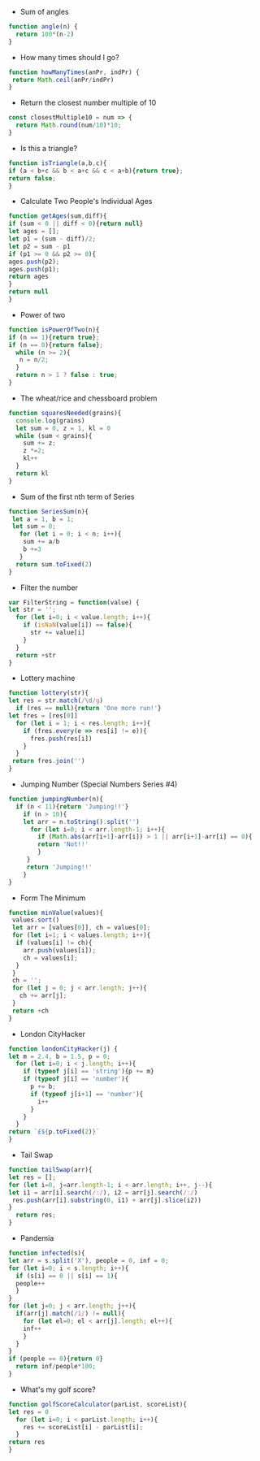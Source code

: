* Sum of angles
```javascript
function angle(n) {
  return 180*(n-2)
}
```
* How many times should I go?
```javascript
function howManyTimes(anPr, indPr) {
 return Math.ceil(anPr/indPr)
}
```
* Return the closest number multiple of 10
```javascript
const closestMultiple10 = num => {
  return Math.round(num/10)*10;
}
```
* Is this a triangle?
```javascript
function isTriangle(a,b,c){
if (a < b+c && b < a+c && c < a+b){return true};
return false;
}
```
* Calculate Two People's Individual Ages
```javascript
function getAges(sum,diff){
if (sum < 0 || diff < 0){return null}
let ages = [];
let p1 = (sum - diff)/2;
let p2 = sum - p1
if (p1 >= 0 && p2 >= 0){
ages.push(p2);
ages.push(p1);
return ages
}
return null
}
```
* Power of two
```javascript
function isPowerOfTwo(n){
if (n == 1){return true};
if (n == 0){return false};
  while (n >= 2){
   n = n/2;
  }
  return n > 1 ? false : true;
}
```
* The wheat/rice and chessboard problem
```javascript
function squaresNeeded(grains){
  console.log(grains)
  let sum = 0, z = 1, kl = 0
  while (sum < grains){
    sum += z;
    z *=2;
    kl++
  }
  return kl
}
```
* Sum of the first nth term of Series
```javascript
function SeriesSum(n){
 let a = 1, b = 1;
 let sum = 0;
   for (let i = 0; i < n; i++){
    sum += a/b
    b +=3
   }
  return sum.toFixed(2)
}
```
* Filter the number
```javascript
var FilterString = function(value) {
let str = '';
  for (let i=0; i < value.length; i++){
    if (isNaN(value[i]) == false){
      str += value[i]
    }
  }
  return +str
}
```
* Lottery machine
```javascript
function lottery(str){
let res = str.match(/\d/g)
  if (res == null){return 'One more run!'}
let fres = [res[0]]
  for (let i = 1; i < res.length; i++){
    if (fres.every(e => res[i] != e)){
      fres.push(res[i])
    }
  }
 return fres.join('')
}
```
* Jumping Number (Special Numbers Series #4)
```javascript
function jumpingNumber(n){
  if (n < 11){return 'Jumping!!'}
    if (n > 10){
    let arr = n.toString().split('')
      for (let i=0; i < arr.length-1; i++){
        if (Math.abs(arr[i+1]-arr[i]) > 1 || arr[i+1]-arr[i] == 0){
        return 'Not!!'
        }
     }
     return 'Jumping!!'
    }
}
```
* Form The Minimum
```javascript
function minValue(values){
 values.sort()
 let arr = [values[0]], ch = values[0];
 for (let i=1; i < values.length; i++){
  if (values[i] != ch){
    arr.push(values[i]);
    ch = values[i];
  }
 }
 ch = '';
 for (let j = 0; j < arr.length; j++){
   ch += arr[j];
 }
 return +ch
}
```
* London CityHacker
```javascript
function londonCityHacker(j) {
let m = 2.4, b = 1.5, p = 0;
  for (let i=0; i < j.length; i++){
    if (typeof j[i] == 'string'){p += m}
    if (typeof j[i] == 'number'){
      p += b;
      if (typeof j[i+1] == 'number'){
        i++
      }
    }
  }
return `£${p.toFixed(2)}`
}
```
* Tail Swap
```javascript
function tailSwap(arr){
let res = [];
for (let i=0, j=arr.length-1; i < arr.length; i++, j--){
let i1 = arr[i].search(/:/), i2 = arr[j].search(/:/)
 res.push(arr[i].substring(0, i1) + arr[j].slice(i2))
}
  return res;
}
```
* Pandemia
```javascript
function infected(s){
let arr = s.split('X'), people = 0, inf = 0;
for (let i=0; i < s.length; i++){
  if (s[i] == 0 || s[i] == 1){
  people++
  }
}
for (let j=0; j < arr.length; j++){
  if(arr[j].match(/1/) != null){
    for (let el=0; el < arr[j].length; el++){
    inf++
    }
  }
}
if (people == 0){return 0}
  return inf/people*100;
}
```
* What's my golf score?
```javascript
function golfScoreCalculator(parList, scoreList){
let res = 0
  for (let i=0; i < parList.length; i++){
    res += scoreList[i] - parList[i];
  }
return res
}
```